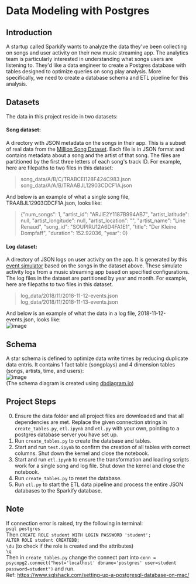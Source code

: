 # Data Modeling with Postgres
## Introduction
A startup called Sparkify wants to analyze the data they've been collecting on songs and user activity on their new music streaming app. The analytics team is particularly interested in understanding what songs users are listening to. 
They'd like a data engineer to create a Postgres database with tables designed to optimize queries on song play analysis. More specifically, we need to create a database schema and ETL pipeline for this analysis.

## Datasets
The data in this project reside in two datasets:
#### Song dataset: 
A directory with JSON metadata on the songs in their app.
This is a subset of real data from the [Million Song Dataset](http://millionsongdataset.com/). Each file is in JSON format and contains metadata about a song and the artist of that song. The files are partitioned by the first three letters of each song's track ID. For example, here are filepaths to two files in this dataset:
> song_data/A/B/C/TRABCEI128F424C983.json   
> song_data/A/A/B/TRAABJL12903CDCF1A.json    

And below is an example of what a single song file, TRAABJL12903CDCF1A.json, looks like:    
> {"num_songs": 1, "artist_id": "ARJIE2Y1187B994AB7", "artist_latitude": null, "artist_longitude": null, "artist_location": "", "artist_name": "Line Renaud", "song_id": "SOUPIRU12A6D4FA1E1", "title": "Der Kleine Dompfaff", "duration": 152.92036, "year": 0}

#### Log dataset:
A directory of JSON logs on user activity on the app. It is generated by this [event simulator](https://github.com/Interana/eventsim) based on the songs in the dataset above. These simulate activity logs from a music streaming app based on specified configurations.   
The log files in the dataset are partitioned by year and month. For example, here are filepaths to two files in this dataset.   
> log_data/2018/11/2018-11-12-events.json   
> log_data/2018/11/2018-11-13-events.json    

And below is an example of what the data in a log file, 2018-11-12-events.json, looks like:     
![image](https://user-images.githubusercontent.com/60242372/120562699-c2d56e00-c3bb-11eb-8c96-2bcf071cca56.png)

## Schema
A star schema is defined to optimize data write times by reducing duplicate data entris. It contains 1 fact table (songplays) and 4 dimension tables (songs, artists, time, and users):   
![image](https://user-images.githubusercontent.com/60242372/120561899-41311080-c3ba-11eb-9497-496e10575a54.png)     
(The schema diagram is created using [dbdiagram.io](https://dbdiagram.io/home))

## Project Steps
0. Ensure the data folder and all project files are downloaded and that all dependencies are met. Replace the given connection strings in `create_tables.py`, `etl.ipynb` and `etl.py` with your own, pointing to a postgres database server you have set up.
1. Run `create_tables.py` to create the database and tables.   
2. Start and run `test.ipynb` to confirm the creation of all tables with correct columns. Shut down the kernel and close the notebook.   
3. Start and run `etl.ipynb` to ensure the transformation and loading scripts work for a single song and log file. Shut down the kernel and close the notebook.   
4. Run `create_tables.py` to reset the database.   
5. Run `etl.py` to start the ETL data pipeline and process the entire JSON databases to the Sparkify database.   

## Note    
If connection error is raised, try the following in terminal:    
`psql postgres`    
Then `CREATE ROLE student WITH LOGIN PASSWORD 'student';`    
`ALTER ROLE student CREATEDB;`    
`\du` (to check if the role is created and the attributes)    
`\q`    
Then in `create_tables.py` change the connect part into `conn = psycopg2.connect("host='localhost' dbname='postgres' user=student password=student")` and run.   
Ref: https://www.sqlshack.com/setting-up-a-postgresql-database-on-mac/
